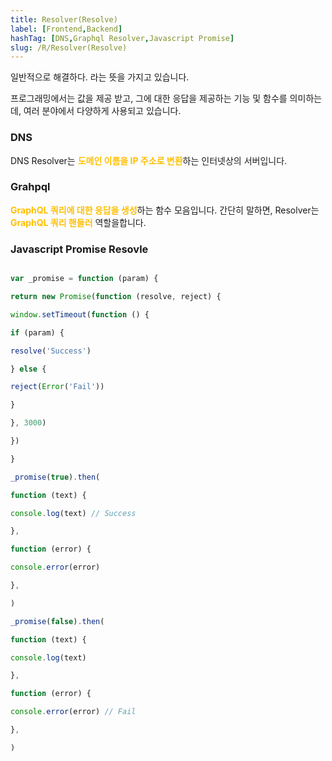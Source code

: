 ```yaml
---
title: Resolver(Resolve)
label: [Frontend,Backend]
hashTag: [DNS,Graphql Resolver,Javascript Promise]
slug: /R/Resolver(Resolve)
---
```

일반적으로 해결하다. 라는 뜻을 가지고 있습니다.

프로그래밍에서는 값을 제공 받고, 그에 대한 응답을 제공하는 기능 및 함수를 의미하는데, 여러 분야에서 다양하게 사용되고 있습니다.

<h3>DNS</h3>

DNS Resolver는 <span style="color:#FFBF00; font-weight:bold;">도메인 이름을 IP 주소로 변환</span>하는 인터넷상의 서버입니다.

<h3> Grahpql </h3>

<span style="color:#FFBF00; font-weight:bold;">GraphQL 쿼리에 대한 응답을 생성</span>하는 함수 모음입니다. 간단히 말하면, Resolver는 <span style="color:#FFBF00; font-weight:bold;">GraphQL 쿼리 핸들러</span> 역할을합니다.

<h3>Javascript Promise Resovle</h3>

```js

var _promise = function (param) {

return new Promise(function (resolve, reject) {

window.setTimeout(function () {

if (param) {

resolve('Success')

} else {

reject(Error('Fail'))

}

}, 3000)

})

}

_promise(true).then(

function (text) {

console.log(text) // Success

},

function (error) {

console.error(error)

},

)

_promise(false).then(

function (text) {

console.log(text)

},

function (error) {

console.error(error) // Fail

},

)
